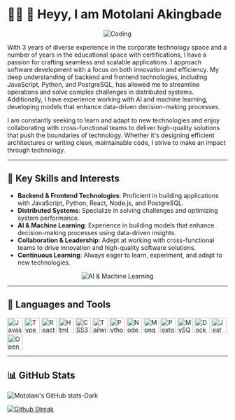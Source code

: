 # 👋🏿 👻 Heyy, I am Motolani Akingbade 

<p align="center">
  <img src="https://media.giphy.com/media/qgQUggAC3Pfv687qPC/giphy.gif" alt="Coding">
</p>

With 3 years of diverse experience in the corporate technology space and a number of years in the educational space with certifications, I have a passion for crafting seamless and scalable applications. I approach software development with a focus on both innovation and efficiency. My deep understanding of backend and frontend technologies, including JavaScript, Python, and PostgreSQL, has allowed me to streamline operations and solve complex challenges in distributed systems. Additionally, I have experience working with AI and machine learning, developing models that enhance data-driven decision-making processes.

I am constantly seeking to learn and adapt to new technologies and enjoy collaborating with cross-functional teams to deliver high-quality solutions that push the boundaries of technology. Whether it's designing efficient architectures or writing clean, maintainable code, I strive to make an impact through technology.

---

## 💼 Key Skills and Interests
- **Backend & Frontend Technologies**: Proficient in building applications with JavaScript, Python, React, Node.js, and PostgreSQL.
- **Distributed Systems**: Specialize in solving challenges and optimizing system performance.
- **AI & Machine Learning**: Experience in building models that enhance decision-making processes using data-driven insights.
- **Collaboration & Leadership**: Adept at working with cross-functional teams to drive innovation and high-quality software solutions.
- **Continuous Learning**: Always eager to learn, experiment, and adapt to new technologies.

<p align="center">
  <img src="https://media.giphy.com/media/du3J3cXyzhj75IOgvA/giphy.gif" alt="AI & Machine Learning">
</p>

---

## 🤖 Languages and Tools

<p>
  <img src="https://cdn.jsdelivr.net/gh/devicons/devicon@latest/icons/javascript/javascript-plain.svg" alt="Javascript" width="35" height"35" />
  <img src="https://cdn.jsdelivr.net/gh/devicons/devicon@latest/icons/typescript/typescript-plain.svg" alt="Typescript" width="35" height"35" /> 
  <img src="https://cdn.jsdelivr.net/gh/devicons/devicon@latest/icons/react/react-original.svg" alt="React" width="35" height"35" />  
  <img src="https://cdn.jsdelivr.net/gh/devicons/devicon@latest/icons/html5/html5-original.svg" alt="Html" width="35" height"35" />
  <img src="https://cdn.jsdelivr.net/gh/devicons/devicon@latest/icons/css3/css3-original.svg" alt="CSS3" width="35" height"35" /> 
  <img src="https://cdn.jsdelivr.net/gh/devicons/devicon@latest/icons/tailwindcss/tailwindcss-original.svg" alt="Tailwind" width="35" height"35"/> 
  <img src="https://cdn.jsdelivr.net/gh/devicons/devicon@latest/icons/python/python-original.svg" alt="Python" width="35" height"35" />
  <img src="https://cdn.jsdelivr.net/gh/devicons/devicon@latest/icons/nodejs/nodejs-original-wordmark.svg" alt="NodeJS" width="35" height"35"/>
  <img src="https://cdn.jsdelivr.net/gh/devicons/devicon@latest/icons/mongodb/mongodb-original-wordmark.svg" alt="MongoDB" width="35" height"35"/>
  <img src="https://cdn.jsdelivr.net/gh/devicons/devicon@latest/icons/postgresql/postgresql-original.svg" alt="Postgresql" width="35" height"35"/>
  <img src="https://cdn.jsdelivr.net/gh/devicons/devicon@latest/icons/mysql/mysql-original.svg" alt="MySQL" width="35" height"35"/>
  <img src="https://cdn.jsdelivr.net/gh/devicons/devicon@latest/icons/docker/docker-original.svg" alt="Docker" width="35" height"35" />
  <img src="https://cdn.jsdelivr.net/gh/devicons/devicon@latest/icons/jest/jest-plain.svg" alt="Jest" width="35" height"35"/>
  <img src="https://cdn.jsdelivr.net/gh/devicons/devicon@latest/icons/opencv/opencv-original-wordmark.svg" alt="OpenCV" width="35" height"35" />
</p>

---

## 📊 GitHub Stats

![Motolani's GitHub stats-Dark](https://github-readme-stats.vercel.app/api?username=motolani-akingbade&hide=contribs,prs&show_icons=true&theme=dark&icon_color=57a8ff&hide_border=true&card_width=50#gh-dark-mode-only)

[![Github Streak](https://streak-stats.demolab.com/?user=motolani-akingbade&theme=dark&hide_border=true0)](https://git.io/streak-stats)
